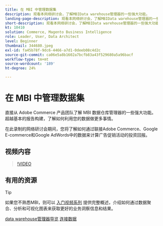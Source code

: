 ```yaml
---
title: 在 MBI 中管理数据集
description: 观看本网络研讨会，了解MBIData warehouse管理器的一些强大功能。
landing-page-description: 观看本网络研讨会，了解MBIData warehouse管理器的一些强大功能。
short-description: 观看本网络研讨会，了解MBIData warehouse管理器的一些强大功能。
kt: 10410
solution: Commerce, Magento Business Intelligence
role: Leader, User, Data Architect
level: Beginner
thumbnail: 344680.jpeg
exl-id: fa45b78f-9dc6-4466-a7d1-0deeb08c4d2c
source-git-commit: ca06e5a8b1602a7bcfb83a43f529680a5a96bacf
workflow-type: tm+mt
source-wordcount: '189'
ht-degree: 24%

---
```


# 在 MBI 中管理数据集

直接从 Adobe Commerce 产品团队了解 MBI 数据仓库管理器的一些强大功能。超越基本的报告构建，了解如何利用您的数据做更多事情。

在此录制的网络研讨会期间，您将了解如何通过联接Adobe Commerce、Google E-commerce和Google AdWords中的数据来计算广告促销活动的投资回报。

## 视频内容

>[!VIDEO](https://video.tv.adobe.com/v/344680?quality=12&learn=on)

## 有用的资源

>[!TIP]
>
>如果您不熟悉MBI，则可以 [入门视频系列](https://experienceleague.adobe.com/docs/commerce-learn/tutorials/mbi/introduction/1-overview.html) 提供完整概述，介绍如何通过数据聚合、分析和可视化图表来获取更好的业务洞察信息和结果。

[data warehouse管理器导览](https://experienceleague.adobe.com/docs/commerce-business-intelligence/mbi/analyze/warehouse-manager/tour-dwm.html)
[连接数据](https://experienceleague.adobe.com/docs/commerce-business-intelligence/mbi/analyze/connecting/connecting-data.html)
